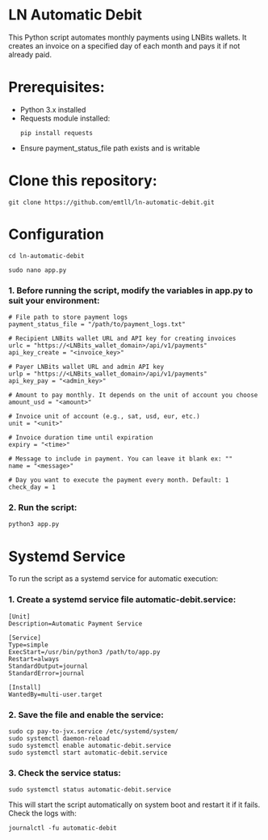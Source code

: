 # LN Automatic Debit
This Python script automates monthly payments using LNBits wallets. It creates an invoice on a specified day of each month and pays it if not already paid.

# Prerequisites:

* Python 3.x installed
* Requests module installed:
  ```
  pip install requests
  ```
* Ensure payment_status_file path exists and is writable

# Clone this repository:
```
git clone https://github.com/emtll/ln-automatic-debit.git
```

# Configuration

```
cd ln-automatic-debit
```

```
sudo nano app.py
```

### 1. Before running the script, modify the variables in app.py to suit your environment:
```
# File path to store payment logs
payment_status_file = "/path/to/payment_logs.txt"

# Recipient LNBits wallet URL and API key for creating invoices
urlc = "https://<LNBits_wallet_domain>/api/v1/payments"
api_key_create = "<invoice_key>"

# Payer LNBits wallet URL and admin API key
urlp = "https://<LNBits_wallet_domain>/api/v1/payments"
api_key_pay = "<admin_key>"

# Amount to pay monthly. It depends on the unit of account you choose
amount_usd = "<amount>"

# Invoice unit of account (e.g., sat, usd, eur, etc.)
unit = "<unit>"

# Invoice duration time until expiration
expiry = "<time>"

# Message to include in payment. You can leave it blank ex: ""
name = "<message>"

# Day you want to execute the payment every month. Default: 1
check_day = 1
```

### 2. Run the script:
```
python3 app.py
```

# Systemd Service
To run the script as a systemd service for automatic execution:

### 1. Create a systemd service file automatic-debit.service:
```
[Unit]
Description=Automatic Payment Service

[Service]
Type=simple
ExecStart=/usr/bin/python3 /path/to/app.py
Restart=always
StandardOutput=journal
StandardError=journal

[Install]
WantedBy=multi-user.target
```

### 2. Save the file and enable the service:
```
sudo cp pay-to-jvx.service /etc/systemd/system/
sudo systemctl daemon-reload
sudo systemctl enable automatic-debit.service
sudo systemctl start automatic-debit.service
```

### 3. Check the service status:
```
sudo systemctl status automatic-debit.service
```
This will start the script automatically on system boot and restart it if it fails.
Check the logs with:
```
journalctl -fu automatic-debit
```
